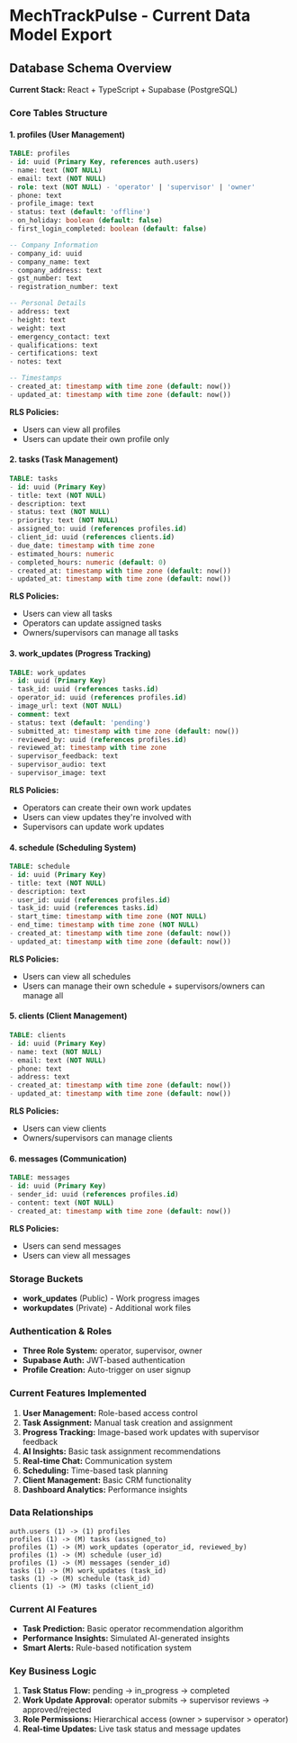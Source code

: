# MechTrackPulse - Current Data Model Export

## Database Schema Overview
**Current Stack:** React + TypeScript + Supabase (PostgreSQL)

### Core Tables Structure

#### 1. **profiles** (User Management)
```sql
TABLE: profiles
- id: uuid (Primary Key, references auth.users)
- name: text (NOT NULL)
- email: text (NOT NULL) 
- role: text (NOT NULL) - 'operator' | 'supervisor' | 'owner'
- phone: text
- profile_image: text
- status: text (default: 'offline')
- on_holiday: boolean (default: false)
- first_login_completed: boolean (default: false)

-- Company Information
- company_id: uuid
- company_name: text
- company_address: text
- gst_number: text
- registration_number: text

-- Personal Details
- address: text
- height: text
- weight: text
- emergency_contact: text
- qualifications: text
- certifications: text
- notes: text

-- Timestamps
- created_at: timestamp with time zone (default: now())
- updated_at: timestamp with time zone (default: now())
```

**RLS Policies:**
- Users can view all profiles
- Users can update their own profile only

#### 2. **tasks** (Task Management)
```sql
TABLE: tasks
- id: uuid (Primary Key)
- title: text (NOT NULL)
- description: text
- status: text (NOT NULL)
- priority: text (NOT NULL)
- assigned_to: uuid (references profiles.id)
- client_id: uuid (references clients.id)
- due_date: timestamp with time zone
- estimated_hours: numeric
- completed_hours: numeric (default: 0)
- created_at: timestamp with time zone (default: now())
- updated_at: timestamp with time zone (default: now())
```

**RLS Policies:**
- Users can view all tasks
- Operators can update assigned tasks
- Owners/supervisors can manage all tasks

#### 3. **work_updates** (Progress Tracking)
```sql
TABLE: work_updates
- id: uuid (Primary Key)
- task_id: uuid (references tasks.id)
- operator_id: uuid (references profiles.id)
- image_url: text (NOT NULL)
- comment: text
- status: text (default: 'pending')
- submitted_at: timestamp with time zone (default: now())
- reviewed_by: uuid (references profiles.id)
- reviewed_at: timestamp with time zone
- supervisor_feedback: text
- supervisor_audio: text
- supervisor_image: text
```

**RLS Policies:**
- Operators can create their own work updates
- Users can view updates they're involved with
- Supervisors can update work updates

#### 4. **schedule** (Scheduling System)
```sql
TABLE: schedule
- id: uuid (Primary Key)
- title: text (NOT NULL)
- description: text
- user_id: uuid (references profiles.id)
- task_id: uuid (references tasks.id)
- start_time: timestamp with time zone (NOT NULL)
- end_time: timestamp with time zone (NOT NULL)
- created_at: timestamp with time zone (default: now())
- updated_at: timestamp with time zone (default: now())
```

**RLS Policies:**
- Users can view all schedules
- Users can manage their own schedule + supervisors/owners can manage all

#### 5. **clients** (Client Management)
```sql
TABLE: clients
- id: uuid (Primary Key)
- name: text (NOT NULL)
- email: text (NOT NULL)
- phone: text
- address: text
- created_at: timestamp with time zone (default: now())
- updated_at: timestamp with time zone (default: now())
```

**RLS Policies:**
- Users can view clients
- Owners/supervisors can manage clients

#### 6. **messages** (Communication)
```sql
TABLE: messages
- id: uuid (Primary Key)
- sender_id: uuid (references profiles.id)
- content: text (NOT NULL)
- created_at: timestamp with time zone (default: now())
```

**RLS Policies:**
- Users can send messages
- Users can view all messages

### Storage Buckets
- **work_updates** (Public) - Work progress images
- **workupdates** (Private) - Additional work files

### Authentication & Roles
- **Three Role System:** operator, supervisor, owner
- **Supabase Auth:** JWT-based authentication
- **Profile Creation:** Auto-trigger on user signup

### Current Features Implemented
1. **User Management:** Role-based access control
2. **Task Assignment:** Manual task creation and assignment
3. **Progress Tracking:** Image-based work updates with supervisor feedback
4. **AI Insights:** Basic task assignment recommendations
5. **Real-time Chat:** Communication system
6. **Scheduling:** Time-based task planning
7. **Client Management:** Basic CRM functionality
8. **Dashboard Analytics:** Performance insights

### Data Relationships
```
auth.users (1) -> (1) profiles
profiles (1) -> (M) tasks (assigned_to)
profiles (1) -> (M) work_updates (operator_id, reviewed_by)
profiles (1) -> (M) schedule (user_id)
profiles (1) -> (M) messages (sender_id)
tasks (1) -> (M) work_updates (task_id)
tasks (1) -> (M) schedule (task_id)
clients (1) -> (M) tasks (client_id)
```

### Current AI Features
- **Task Prediction:** Basic operator recommendation algorithm
- **Performance Insights:** Simulated AI-generated insights
- **Smart Alerts:** Rule-based notification system

### Key Business Logic
1. **Task Status Flow:** pending → in_progress → completed
2. **Work Update Approval:** operator submits → supervisor reviews → approved/rejected
3. **Role Permissions:** Hierarchical access (owner > supervisor > operator)
4. **Real-time Updates:** Live task status and message updates
